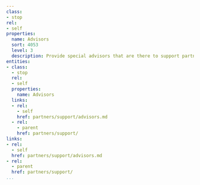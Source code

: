 ```yaml
---
class:
- stop
rel:
- self
properties:
  name: Advisors
  sort: 4053
  level: 3
  description: Provide special advisors that are there to support partners.
entities:
- class:
  - stop
  rel:
  - self
  properties:
    name: Advisors
  links:
  - rel:
    - self
    href: partners/support/advisors.md
  - rel:
    - parent
    href: partners/support/
links:
- rel:
  - self
  href: partners/support/advisors.md
- rel:
  - parent
  href: partners/support/
...
```

